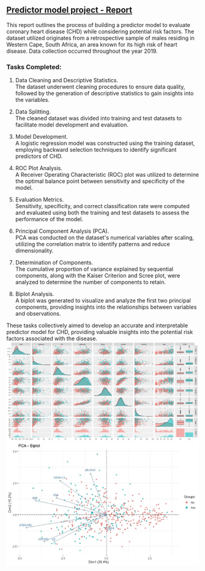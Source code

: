 ## [Predictor model project - Report](https://github.com/lolavc/predictor_model/blob/main/Multivariate4gh_191223.pdf)
This report outlines the process of building a predictor model to evaluate coronary heart disease (CHD) while considering potential risk factors. 
The dataset utilized originates from a retrospective sample of males residing in Western Cape, South Africa, an area known for its high risk of heart disease. 
Data collection occurred throughout the year 2019.
### Tasks Completed:
1. Data Cleaning and Descriptive Statistics.  
The dataset underwent cleaning procedures to ensure data quality, followed by the generation of descriptive statistics to gain insights into the variables.
   
2. Data Splitting.  
The cleaned dataset was divided into training and test datasets to facilitate model development and evaluation.
   
3. Model Development.  
A logistic regression model was constructed using the training dataset, employing backward selection techniques to identify significant predictors of CHD.
   
4. ROC Plot Analysis.  
A Receiver Operating Characteristic (ROC) plot was utilized to determine the optimal balance point between sensitivity and specificity of the model.
   
5. Evaluation Metrics.   
Sensitivity, specificity, and correct classification rate were computed and evaluated using both the training and test datasets to assess the performance of the model.
   
6. Principal Component Analysis (PCA).  
PCA was conducted on the dataset's numerical variables after scaling, utilizing the correlation matrix to identify patterns and reduce dimensionality.

7. Determination of Components.  
The cumulative proportion of variance explained by sequential components, along with the Kaiser Criterion and Scree plot, were analyzed to determine the number of components to retain.

8. Biplot Analysis.  
A biplot was generated to visualize and analyze the first two principal components, providing insights into the relationships between variables and observations.  

These tasks collectively aimed to develop an accurate and interpretable predictor model for CHD, providing valuable insights into the potential risk factors associated with the disease.
![](/img/LinearCorrelation.jpg)
![](/img/Biplot.jpg)
